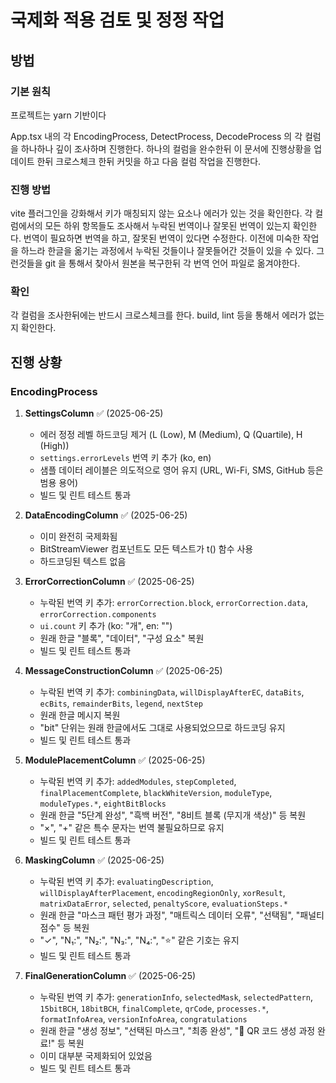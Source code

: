 # 국제화 적용 검토 및 정정 작업

## 방법

### 기본 원칙

프로젝트는 yarn 기반이다

App.tsx 내의 각 EncodingProcess, DetectProcess, DecodeProcess
의 각 컬럼을 하나하나 깊이 조사하며 진행한다. 하나의 컬럼을 완수한뒤 이 문서에 진행상황을 업데이트 한뒤 크로스체크 한뒤 커밋을 하고 다음 컬럼 작업을 진행한다.

### 진행 방법

vite 플러그인을 강화해서 키가 매칭되지 않는 요소나 에러가 있는 것을 확인한다.
각 컬럼에서의 모든 하위 항목들도 조사해서 누락된 번역이나 잘못된 번역이 있는지 확인한다.
번역이 필요하면 번역을 하고, 잘못된 번역이 있다면 수정한다.
이전에 미숙한 작업을 하느라 한글을 옮기는 과정에서 누락된 것들이나 잘못들어간 것들이 있을 수 있다. 그런것들을 git 을 통해서 찾아서 원본을 복구한뒤 각 번역 언어 파일로 옮겨야한다.

### 확인

각 컬럼을 조사한뒤에는 반드시 크로스체크를 한다.
build, lint 등을 통해서 에러가 없는지 확인한다.

## 진행 상황

### EncodingProcess

1. **SettingsColumn** ✅ (2025-06-25)
   - 에러 정정 레벨 하드코딩 제거 (L (Low), M (Medium), Q (Quartile), H (High))
   - `settings.errorLevels` 번역 키 추가 (ko, en)
   - 샘플 데이터 레이블은 의도적으로 영어 유지 (URL, Wi-Fi, SMS, GitHub 등은 범용 용어)
   - 빌드 및 린트 테스트 통과

2. **DataEncodingColumn** ✅ (2025-06-25)
   - 이미 완전히 국제화됨
   - BitStreamViewer 컴포넌트도 모든 텍스트가 t() 함수 사용
   - 하드코딩된 텍스트 없음

3. **ErrorCorrectionColumn** ✅ (2025-06-25)
   - 누락된 번역 키 추가: `errorCorrection.block`, `errorCorrection.data`, `errorCorrection.components`
   - `ui.count` 키 추가 (ko: "개", en: "")
   - 원래 한글 "블록", "데이터", "구성 요소" 복원
   - 빌드 및 린트 테스트 통과

4. **MessageConstructionColumn** ✅ (2025-06-25)
   - 누락된 번역 키 추가: `combiningData`, `willDisplayAfterEC`, `dataBits`, `ecBits`, `remainderBits`, `legend`, `nextStep`
   - 원래 한글 메시지 복원
   - "bit" 단위는 원래 한글에서도 그대로 사용되었으므로 하드코딩 유지
   - 빌드 및 린트 테스트 통과

5. **ModulePlacementColumn** ✅ (2025-06-25)
   - 누락된 번역 키 추가: `addedModules`, `stepCompleted`, `finalPlacementComplete`, `blackWhiteVersion`, `moduleType`, `moduleTypes.*`, `eightBitBlocks`
   - 원래 한글 "5단계 완성", "흑백 버전", "8비트 블록 (무지개 색상)" 등 복원
   - "×", "+" 같은 특수 문자는 번역 불필요하므로 유지
   - 빌드 및 린트 테스트 통과

6. **MaskingColumn** ✅ (2025-06-25)
   - 누락된 번역 키 추가: `evaluatingDescription`, `willDisplayAfterPlacement`, `encodingRegionOnly`, `xorResult`, `matrixDataError`, `selected`, `penaltyScore`, `evaluationSteps.*`
   - 원래 한글 "마스크 패턴 평가 과정", "매트릭스 데이터 오류", "선택됨", "패널티 점수" 등 복원
   - "✓", "N₁:", "N₂:", "N₃:", "N₄:", "⭐" 같은 기호는 유지
   - 빌드 및 린트 테스트 통과

7. **FinalGenerationColumn** ✅ (2025-06-25)
   - 누락된 번역 키 추가: `generationInfo`, `selectedMask`, `selectedPattern`, `15bitBCH`, `18bitBCH`, `finalComplete`, `qrCode`, `processes.*`, `formatInfoArea`, `versionInfoArea`, `congratulations`
   - 원래 한글 "생성 정보", "선택된 마스크", "최종 완성", "🎉 QR 코드 생성 과정 완료!" 등 복원
   - 이미 대부분 국제화되어 있었음
   - 빌드 및 린트 테스트 통과
